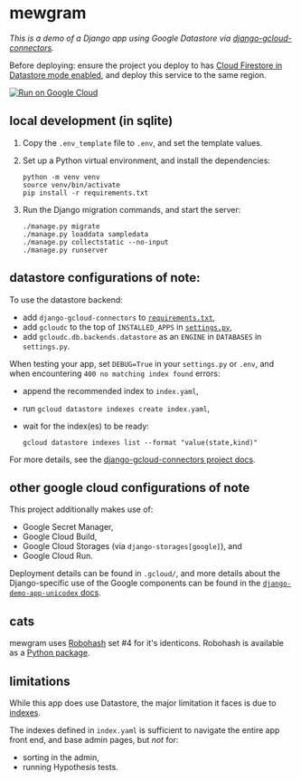 # mewgram

*This is a demo of a Django app using Google Datastore via [django-gcloud-connectors](https://gitlab.com/potato-oss/google-cloud/django-gcloud-connectors).*

Before deploying: ensure the project you deploy to has [Cloud Firestore in Datastore mode enabled](https://console.cloud.google.com/datastore/setup), and deploy this service to the same region. 

[![Run on Google Cloud](https://deploy.cloud.run/button.svg)](https://deploy.cloud.run)


## local development (in sqlite)

1. Copy the `.env_template` file to `.env`, and set the template values. 

1. Set up a Python virtual environment, and install the dependencies: 

    ```
    python -m venv venv
    source venv/bin/activate
    pip install -r requirements.txt
    ```

1. Run the Django migration commands, and start the server: 

    ```
    ./manage.py migrate
    ./manage.py loaddata sampledata
    ./manage.py collectstatic --no-input
    ./manage.py runserver
    ```

## datastore configurations of note: 

To use the datastore backend: 

 * add `django-gcloud-connectors` to [`requirements.txt`](requirements.txt),
 * add `gcloudc` to the top of `INSTALLED_APPS` in [`settings.py`](settings.py), 
 * add `gcloudc.db.backends.datastore` as an `ENGINE` in `DATABASES` in `settings.py`.

When testing your app, set `DEBUG=True` in your `settings.py` or `.env`, and when encountering `400 no matching index found` errors: 

 * append the recommended index to `index.yaml`,
 * run `gcloud datastore indexes create index.yaml`,
 * wait for the index(es) to be ready: 

    ```
    gcloud datastore indexes list --format "value(state,kind)"
    ```

For more details, see the [django-gcloud-connectors project docs](https://gitlab.com/potato-oss/google-cloud/django-gcloud-connectors).

## other google cloud configurations of note

This project additionally makes use of: 

 * Google Secret Manager, 
 * Google Cloud Build,
 * Google Cloud Storages (via `django-storages[google]`), and
 * Google Cloud Run. 

Deployment details can be found in `.gcloud/`, and more details about the Django-specific use of the Google components can be found in the [`django-demo-app-unicodex` docs](https://github.com/GoogleCloudPlatform/django-demo-app-unicodex/tree/master/docs).

## cats

mewgram uses [Robohash](https://github.com/e1ven/Robohash) set #4 for it's identicons. Robohash is available as a [Python package](https://pypi.org/project/robohash/). 

## limitations

While this app does use Datastore, the major limitation it faces is due to [indexes](https://cloud.google.com/appengine/docs/flexible/java/configuring-datastore-indexes-with-index-yaml). 

The indexes defined in `index.yaml` is sufficient to navigate the entire app front end, and base admin pages, but _not_ for: 

 * sorting in the admin,
 * running Hypothesis tests. 

